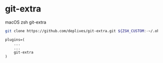# git-extra

macOS zsh git-extra

```bash
git clone https://github.com/deplives/git-extra.git ${ZSH_CUSTOM:-~/.oh-my-zsh/custom}/plugins/git-extra
```

```
plugins=(
    ...
    ...
    git-extra
)
```
